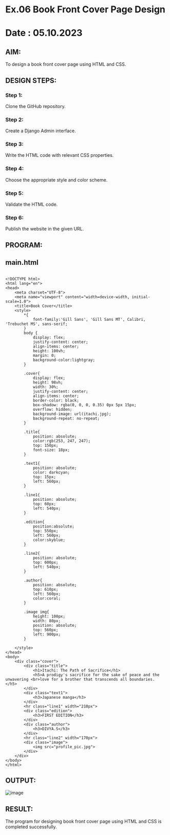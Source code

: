# Ex.06 Book Front Cover Page Design
# Date : 05.10.2023
## AIM:
To design a book front cover page using HTML and CSS.

## DESIGN STEPS:

### Step 1:
Clone the GitHub repository.

### Step 2:
Create a Django Admin interface.

### Step 3:
Write the HTML code with relevant CSS properties.

### Step 4:
Choose the appropriate style and color scheme.

### Step 5:
Validate the HTML code.

### Step 6:
Publish the website in the given URL.

## PROGRAM:
## main.html
```

<!DOCTYPE html>
<html lang="en">
<head>
    <meta charset="UTF-8">
    <meta name="viewport" content="width=device-width, initial-scale=1.0">
    <title>Book Cover</title>
    <style>
        *{
            font-family:'Gill Sans', 'Gill Sans MT', Calibri, 'Trebuchet MS', sans-serif;
        }
        body {
            display: flex;
            justify-content: center;
            align-items: center;
            height: 100vh; 
            margin: 0; 
            background-color:lightgray;
        }

        .cover{
            display: flex;
            height: 98vh;
            width: 30%;    
            justify-content: center;
            align-items: center;
            border-color: black;
            box-shadow: rgba(0, 0, 0, 0.35) 0px 5px 15px;
            overflow: hidden;
            background-image: url(itachi.jpg);
            background-repeat: no-repeat;
        }
        
        .title{
            position: absolute;
            color:rgb(253, 247, 247);
            top: 150px;
            font-size: 18px;
        }

        .text1{
            position: absolute;
            color: darkcyan;
            top: 15px;
            left: 560px;
        }

        .line1{
            position: absolute;
            top: 60px;
            left: 540px;
        }

        .edition{
            position:absolute;
            top: 550px;
            left: 560px;
            color:skyblue;
        }

        .line2{
            position: absolute;
            top: 600px;
            left: 540px;
        }

        .author{
            position: absolute;
            top: 610px;
            left: 560px;
            color:coral;
        }

        .image img{
            height: 100px;
            width: 80px;
            position: absolute;
            top: 560px;
            left: 900px;
        }
                
    </style>
</head>
<body>
    <div class="cover">
        <div class="title">
            <h1>Itachi: The Path of Sacrifice</h1>
            <h5>A prodigy's sacrifice for the sake of peace and the unwavering <br>love for a brother that transcends all boundaries. </h5>
        </div>
        <div class="text1">
            <h3>Japanese manga</h3>
        </div>
        <hr class="line1" width="210px">
        <div class="edition">
            <h3>FIRST EDITION</h3>
        </div>
        <div class="author">
            <h3>DIVYA.S</h3>
        </div>
        <hr class="line2" width="170px">
        <div class="image">
            <img src="profile_pic.jpg">
        </div>
    </div>
</body>
</html>

```

## OUTPUT:
![image](https://github.com/divz2711/coverbook/assets/121245222/0d874870-2f84-4466-b92c-b955ff7adaf8)


## RESULT:
The program for designing book front cover page using HTML and CSS is completed successfully.
